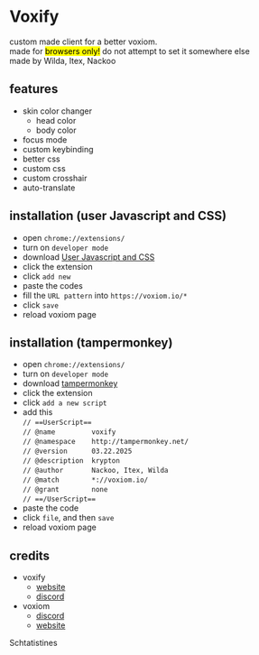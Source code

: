 # Voxify

custom made client for a better voxiom.<br>
made for <mark>browsers only!</mark> do not attempt to set it somewhere else<br>
made by Wilda, Itex, Nackoo

## features
  - skin color changer
    - head color
    - body color
  - focus mode 
  - custom keybinding
  - better css
  - custom css
  - custom crosshair
  - auto-translate

## installation (user Javascript and CSS)
  - open `chrome://extensions/`
  - turn on `developer mode`
  - download [User Javascript and CSS](https://chromewebstore.google.com/detail/user-javascript-and-css/nbhcbdghjpllgmfilhnhkllmkecfmpld) 
  - click the extension
  - click `add new`
  - paste the codes
  - fill the `URL pattern` into `https://voxiom.io/*`
  - click `save`
  - reload voxiom page

## installation (tampermonkey)
  - open `chrome://extensions/`
  - turn on `developer mode `
  - download [tampermonkey](https://chromewebstore.google.com/detail/tampermonkey/dhdgffkkebhmkfjojejmpbldmpobfkfo)
  - click the extension
  - click `add a new script`
  - add this <br>
  `// ==UserScript==`<br>
`// @name         voxify`<br>
`// @namespace    http://tampermonkey.net/`<br>
`// @version      03.22.2025`<br>
`// @description  krypton`<br>
`// @author       Nackoo, Itex, Wilda`<br>
`// @match        *://voxiom.io/`<br>
`// @grant        none`<br>
`// ==/UserScript==`<br>
  - paste the code
  - click `file`, and then `save`
  - reload voxiom page

## credits
- voxify
  - [website](https://kryptonvox.netlify.app)
  - [discord](https://discord.gg/WxGZwXqYuW)
- voxiom
  - [discord](https://discord.gg/YExechPavq)
  - [website](https://voxiom.io)

Schtatistines
